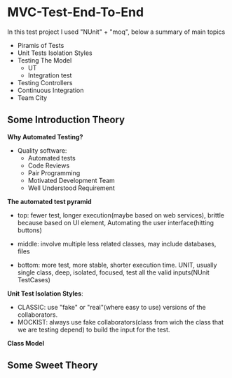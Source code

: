 # MVC-Test-End-To-End

In this test project I used "NUnit" + "moq", below a summary of main topics

- Piramis of Tests
- Unit Tests Isolation Styles
- Testing The Model
  - UT
  - Integration test
- Testing Controllers
- Continuous Integration
- Team City

## Some Introduction Theory

**Why Automated Testing?**

- Quality software:
  - Automated tests 
  - Code Reviews
  - Pair Programming
  - Motivated Development Team
  - Well Understood Requirement


**The automated test pyramid**

- top: fewer test, longer execution(maybe based on web services), brittle because based on UI element, Automating the user interface(hitting buttons) 

- middle: involve multiple less related classes, may include databases, files

- bottom: more test, more stable, shorter execution time. UNIT, usually single class, deep, isolated, focused, test all the valid inputs(NUnit TestCases)

**Unit Test Isolation Styles**:

- CLASSIC: use "fake" or "real"(where easy to use) versions of the collaborators.
- MOCKIST: always use fake collaborators(class from wich the class that we are testing depend) to build the input for the test.


**Class Model**
## Some Sweet Theory 